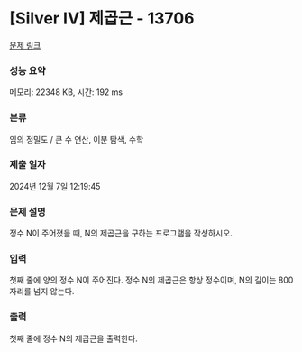 # [Silver IV] 제곱근 - 13706 

[문제 링크](https://www.acmicpc.net/problem/13706) 

### 성능 요약

메모리: 22348 KB, 시간: 192 ms

### 분류

임의 정밀도 / 큰 수 연산, 이분 탐색, 수학

### 제출 일자

2024년 12월 7일 12:19:45

### 문제 설명

<p>정수 N이 주어졌을 때, N의 제곱근을 구하는 프로그램을 작성하시오.</p>

### 입력 

 <p>첫째 줄에 양의 정수 N이 주어진다. 정수 N의 제곱근은 항상 정수이며, N의 길이는 800자리를 넘지 않는다.</p>

### 출력 

 <p>첫째 줄에 정수 N의 제곱근을 출력한다.</p>

